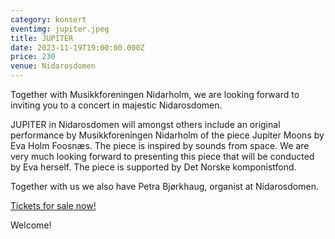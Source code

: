 ```yaml
---
category: konsert
eventimg: jupiter.jpeg
title: JUPITER
date: 2023-11-19T19:00:00.000Z
price: 230
venue: Nidarosdomen
---
```

T﻿ogether with Musikkforeningen Nidarholm, we are looking forward to inviting you to a concert in majestic Nidarosdomen. 

J﻿UPITER in Nidarosdomen will amongst others include an original performance by Musikkforeningen Nidarholm of the piece Jupiter Moons by Eva Holm Foosnæs. The piece is inspired by sounds from space. We are very much looking forward to presenting this piece that will be conducted by Eva herself. 
T﻿he piece is supported by Det Norske komponistfond. 

T﻿ogether with us we also have Petra Bjørkhaug, organist at Nidarosdomen.

[Tickets for sale now! ](https://nidarholm.hoopla.no/sales/event/2304075777?fbclid=IwAR13ETEdLxQUq3qFe7L0IYLo-tkurjEGjYnE8e6YiKNgpYt0IwUeyz61I-8&promo=aurum)

Welcome!